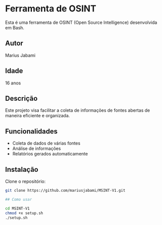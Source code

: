 # Ferramenta de OSINT

Esta é uma ferramenta de OSINT (Open Source Intelligence) desenvolvida em Bash.

## Autor

Marius Jabami

## Idade

16 anos

## Descrição

Este projeto visa facilitar a coleta de informações de fontes abertas de maneira eficiente e organizada.

## Funcionalidades

- Coleta de dados de várias fontes
- Análise de informações
- Relatórios gerados automaticamente

## Instalação

Clone o repositório:

```bash
git clone https://github.com/mariusjabami/MSINT-V1.git

## Como usar

cd MSINT-V1
chmod +x setup.sh
./setup.sh
